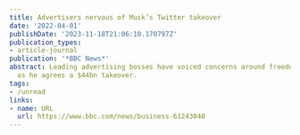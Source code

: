 ```yaml
---
title: Advertisers nervous of Musk’s Twitter takeover
date: '2022-04-01'
publishDate: '2023-11-18T21:06:10.170797Z'
publication_types:
- article-journal
publication: '*BBC News*'
abstract: Leading advertising bosses have voiced concerns around freedom of speech
  as he agrees a $44bn takeover.
tags:
- /unread
links:
- name: URL
  url: https://www.bbc.com/news/business-61243840
---
```

